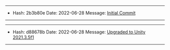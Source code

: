 ----
*  Hash: 2b3b80e Date: 2022-06-28  Message: [Initial Commit](https://github.com/JamesLaFritz/RPG/commit/2b3b80e48b900f9acba2460ea847873ac8d26589)
----
---- 
*  Hash: d88678b Date: 2022-06-28  Message: [Upgraded to Unity 2021.3.5f1](https://github.com/JamesLaFritz/RPG/commit/d88678bcaec5fc8694f0eca1c1ca907196e7b578)
----
